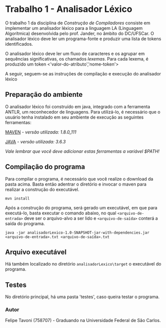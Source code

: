 # Trabalho 1 - Analisador Léxico

O trabalho 1 da disciplina de *Construção de Compiladores* consiste em implementar um analisador léxico para a linguagem LA (Linguagem Algorítmica) desenvolvida pelo prof. Jander, no âmbito do DC/UFSCar. O analisador léxico deve ler um programa-fonte e produzir uma lista de tokens identificados.

O analisador léxico deve ler um fluxo de caracteres e os agrupar em sequências significativas, os chamados *lexemas*. Para cada lexema, é produzido um token <'valor-do-atributo','nome-token'>

A seguir, seguem-se as instruções de compilação e execução do analisador léxico

## Preparação do ambiente

O analisador léxico foi construído em java, integrado com a ferramenta ANTLR, um reconhecedor de linguagens. Para utilizá-lo, é necessário que o usuário tenha instalado em seu ambiente de execução as seguintes ferramentas:

[MAVEN](https://maven.apache.org/) - *versão utilizada: 1.8.0_111*

[JAVA](https://www.java.com/pt-BR/) - *versão utilizada: 3.6.3*

*Vale lembrar que você deve adicionar estas ferramentas a variável $PATH!*

## Compilação do programa

Para compilar o programa, é necessário que você realize o download da pasta acima. Basta então adentrar o diretório e invocar o maven para realizar a construção do executável.

`mvn install`

Após a construção do programa, será gerado um executável, em que para executá-lo, basta executar o comando abaixo, no qual `<arquivo-de-entrada>` deve ser o arquivo-alvo a ser lido e `<arquivo-de-saída>` conterá a saída do programa.

`java -jar analisadorLexico-1.0-SNAPSHOT-jar-with-dependencies.jar <arquivo-de-entrada>.txt <arquivo-de-saída>.txt`

## Arquivo executável

Há também localizado no diretório `analisadorLexico\target` o executável do programa.

## Testes

No diretório principal, há uma pasta 'testes', caso queira testar o programa.

### Autor

Felipe Tavoni (758707) - Graduando na Universidade Federal de São Carlos.

